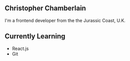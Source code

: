 ## Christopher Chamberlain ##

I'm a frontend developer from the the Jurassic Coast, U.K.

## Currently Learning ## 
- React.js
- Git


